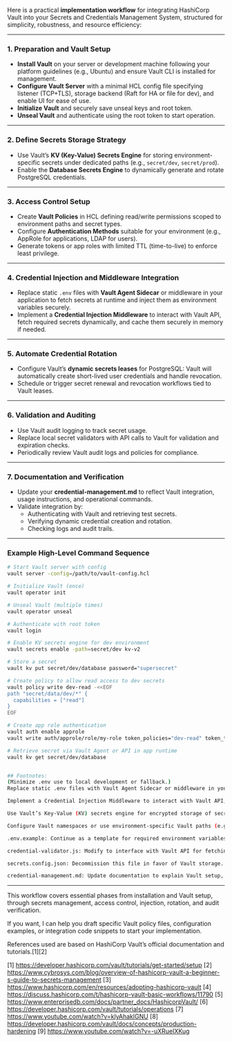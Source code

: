 Here is a practical **implementation workflow** for integrating HashiCorp Vault into your Secrets and Credentials Management System, structured for simplicity, robustness, and resource efficiency:

***

### 1. **Preparation and Vault Setup**
- **Install Vault** on your server or development machine following your platform guidelines (e.g., Ubuntu) and ensure Vault CLI is installed for management.
- **Configure Vault Server** with a minimal HCL config file specifying listener (TCP+TLS), storage backend (Raft for HA or file for dev), and enable UI for ease of use.
- **Initialize Vault** and securely save unseal keys and root token.
- **Unseal Vault** and authenticate using the root token to start operation.

***

### 2. **Define Secrets Storage Strategy**
- Use Vault’s **KV (Key-Value) Secrets Engine** for storing environment-specific secrets under dedicated paths (e.g., `secret/dev`, `secret/prod`).
- Enable the **Database Secrets Engine** to dynamically generate and rotate PostgreSQL credentials.
  
***

### 3. **Access Control Setup**
- Create **Vault Policies** in HCL defining read/write permissions scoped to environment paths and secret types.
- Configure **Authentication Methods** suitable for your environment (e.g., AppRole for applications, LDAP for users).
- Generate tokens or app roles with limited TTL (time-to-live) to enforce least privilege.

***

### 4. **Credential Injection and Middleware Integration**
- Replace static `.env` files with **Vault Agent Sidecar** or middleware in your application to fetch secrets at runtime and inject them as environment variables securely.
- Implement a **Credential Injection Middleware** to interact with Vault API, fetch required secrets dynamically, and cache them securely in memory if needed.
  
***

### 5. **Automate Credential Rotation**
- Configure Vault’s **dynamic secrets leases** for PostgreSQL: Vault will automatically create short-lived user credentials and handle revocation.
- Schedule or trigger secret renewal and revocation workflows tied to Vault leases.

***

### 6. **Validation and Auditing**
- Use Vault audit logging to track secret usage.
- Replace local secret validators with API calls to Vault for validation and expiration checks.
- Periodically review Vault audit logs and policies for compliance.

***

### 7. **Documentation and Verification**
- Update your **credential-management.md** to reflect Vault integration, usage instructions, and operational commands.
- Validate integration by:
  - Authenticating with Vault and retrieving test secrets.
  - Verifying dynamic credential creation and rotation.
  - Checking logs and audit trails.

***

### Example High-Level Command Sequence

```bash
# Start Vault server with config
vault server -config=/path/to/vault-config.hcl

# Initialize Vault (once)
vault operator init

# Unseal Vault (multiple times)
vault operator unseal 

# Authenticate with root token
vault login 

# Enable KV secrets engine for dev environment
vault secrets enable -path=secret/dev kv-v2

# Store a secret
vault kv put secret/dev/database password="supersecret"

# Create policy to allow read access to dev secrets
vault policy write dev-read -<<EOF
path "secret/data/dev/*" {
  capabilities = ["read"]
}
EOF

# Create app role authentication
vault auth enable approle
vault write auth/approle/role/my-role token_policies="dev-read" token_ttl=1h token_max_ttl=4h

# Retrieve secret via Vault Agent or API in app runtime
vault kv get secret/dev/database


## Footnotes:
(Minimize .env use to local development or fallback.)
Replace static .env files with Vault Agent Sidecar or middleware in your application to fetch secrets at runtime and inject them as environment variables securely.

Implement a Credential Injection Middleware to interact with Vault API, fetch required secrets dynamically, and cache them securely in memory if needed.

Use Vault’s Key-Value (KV) secrets engine for encrypted storage of secrets, replacing .env file storage and secrets.config.json. Vault encrypts data at rest and transit, preventing plain text exposure

Configure Vault namespaces or use environment-specific Vault paths (e.g., secret/dev/, secret/prod/) to isolate secrets by environment, ensuring access separation.

.env.example: Continue as a template for required environment variables but do not store secrets, only variable names.

credential-validator.js: Modify to interface with Vault API for fetching and validating secrets before use.

secrets.config.json: Decommission this file in favor of Vault storage.

credential-management.md: Update documentation to explain Vault setup, usage, policy management, and troubleshooting.
```

***

This workflow covers essential phases from installation and Vault setup, through secrets management, access control, injection, rotation, and audit verification.

If you want, I can help you draft specific Vault policy files, configuration examples, or integration code snippets to start your implementation. 

References used are based on HashiCorp Vault’s official documentation and tutorials.[1][2]

[1] https://developer.hashicorp.com/vault/tutorials/get-started/setup
[2] https://www.cybrosys.com/blog/overview-of-hashicorp-vault-a-beginner-s-guide-to-secrets-management
[3] https://www.hashicorp.com/en/resources/adopting-hashicorp-vault
[4] https://discuss.hashicorp.com/t/hashicorp-vault-basic-workflows/11790
[5] https://www.enterprisedb.com/docs/partner_docs/HashicorpVault/
[6] https://developer.hashicorp.com/vault/tutorials/operations
[7] https://www.youtube.com/watch?v=klyAhaklGNU
[8] https://developer.hashicorp.com/vault/docs/concepts/production-hardening
[9] https://www.youtube.com/watch?v=-uXRueIXKug